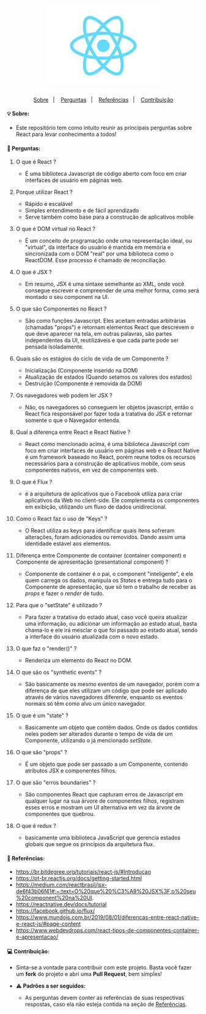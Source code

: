 <h1 align="center">
    <img alt="react" src=".github/react.png" width="300px" />
</h1>

<p align="center">
  <a href="#bulb-sobre">Sobre</a>&nbsp;&nbsp;&nbsp;|&nbsp;&nbsp;&nbsp;
  <a href="#memo-perguntas">Perguntas</a>&nbsp;&nbsp;&nbsp;|&nbsp;&nbsp;&nbsp;
  <a href="#book-referências">Referências</a>&nbsp;&nbsp;&nbsp;|&nbsp;&nbsp;&nbsp;
  <a href="#computer-contribuição">Contribuição</a>
</p>

#### :bulb: Sobre:
- Este repositório tem como intuito reunir as principais perguntas sobre React para levar conhecimento a todos!

#### :memo: Perguntas:

1. O que é React ?
    - É uma biblioteca Javascript de código aberto com foco em criar interfaces de usuário em páginas web.

2. Porque utilizar React ?
    - Rápido e escalável
    - Simples entendimento e de fácil aprendizado
    - Serve também como base para a construção de aplicativos mobile

3. O que é DOM virtual no React ?
    - É um conceito de programação onde uma representação ideal, ou "virtual", da interface do usuário é mantida em memória e sincronizada com o DOM "real" por uma biblioteca como o ReactDOM. Esse processo é chamado de reconciliação.

4. O que é JSX ?
    - Em resumo, JSX é uma sintaxe semelhante ao XML, onde você consegue escrever e compreender de uma melhor forma, como será montado o seu component na UI.

5. O que são Componentes no React ?
    - São como funções Javascript. Eles aceitam entradas arbitrárias (chamadas "props") e retornam elementos React que descrevem o que deve aparecer na tela, em outras palavras, são partes independentes da UI, reutilizáveis e que cada parte pode ser pensada isoladamente.

6. Quais são os estágios do ciclo de vida de um Componente ?
    - Inicialização (Componente inserido na DOM)
    - Atualização de estados (Quando setamos os valores dos estados)
    - Destruição (Componente é removida da DOM)

7. Os navegadores web podem ler JSX ?
    - Não, os navegadores só conseguem ler objetos javascript, então o React fica responsável por fazer toda a tratativa do JSX e retornar somente o que o Navegador entenda.

8. Qual a diferença entre React e React Native ?
    - React como mencionado acima, é uma biblioteca Javascript com foco em criar interfaces de usuário em páginas web e o React Native é um framework baseado no React, porém reune todos os recursos necessários para a construção de aplicativos mobile, com seus componentes nativos, em vez de componentes web.

9. O que é Flux ?
    - é a arquitetura de aplicativos que o Facebook utiliza para criar aplicativos da Web no client-side. Ele complementa os componentes em exibição, utilizando um fluxo de dados unidirecional.

10. Como o React faz o uso de "Keys" ?
    - O React utiliza as keys para identificar quais itens sofreram alterações, foram adicionados ou removidos. Dando assim uma identidade estável aos elementos.

11. Diferença entre Componente de container (container component) e Componente de apresentação (presentational component) ?
    - Componente de container é o pai, o component "inteligente", é ele quem carrega os dados, manipula os *States* e entrega tudo para o Componente de apresentação, que só tem o trabalho de receber as *props* e fazer o *render* de tudo.

12. Para que o "setState" é utilizado ?
    - Para fazer a tratativa do estado atual, caso você queira atualizar uma informação, ou adicionar um informação ao estado atual, basta chama-lo e ele irá mesclar o que foi passado ao estado atual, sendo a interface do usuário atualizada com o novo estado.

13. O que faz o "render()" ?
    - Renderiza um elemento do React no DOM.

14. O que são os "synthetic events" ?
    - São basicamente os mesmo eventos de um navegador, porém com a diferença de que eles utilizam um código que pode ser aplicado através de vários navegadores diferente, enquanto os eventos normais só têm como alvo um único navegador.

15. O que é um "state" ?
    - Basicamente um objeto que contêm dados. Onde os dados contidos neles podem ser alterados durante o tempo de vida de um Componente, utilizando o já mencionado *setState*.

16. O que são "props" ?
    - É um objeto que pode ser passado a um Componente, contendo atributos JSX e componentes filhos.

17. O que são "erros boundaries" ?
    - São componentes React que capturam erros de Javascript em qualquer lugar na sua árvore de componentes filhos, registram esses erros e mostram um UI alternativa em vez da árvore de componentes que quebrou.

18. O que é redux ?
    - basicamente uma biblioteca JavaScript que gerencia estados globais que segue os princípios da arquitetura flux.

#### :book: Referências:

- https://br.bitdegree.org/tutoriais/react-js/#Introducao
- https://pt-br.reactjs.org/docs/getting-started.html
- https://medium.com/reactbrasil/jsx-de6f43b06f41#:~:text=O%20que%20%C3%A9%20JSX%3F,o%20seu%20component%20na%20UI.
- https://reactnative.dev/docs/tutorial
- https://facebook.github.io/flux/
- https://www.mundojs.com.br/2019/08/01/diferencas-entre-react-native-e-react-js/#page-content
- https://www.webdevdrops.com/react-tipos-de-componentes-container-e-apresentacao/

#### :computer: Contribuição:

- Sinta-se a vontade para contribuir com este projeto. Basta você fazer um **fork** do projeto e abri uma **Pull Request**, bem simpĺes!

- :warning: **Padrões a ser seguidos:**
    - As perguntas devem conter as referências de suas respectivas respostas, caso ela não esteja contida na seção de [Referências](#book-referências).